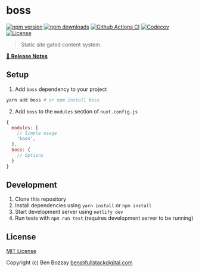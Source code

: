 # boss

[![npm version][npm-version-src]][npm-version-href]
[![npm downloads][npm-downloads-src]][npm-downloads-href]
[![Github Actions CI][github-actions-ci-src]][github-actions-ci-href]
[![Codecov][codecov-src]][codecov-href]
[![License][license-src]][license-href]

> Static site gated content system.

[📖 **Release Notes**](./CHANGELOG.md)

## Setup

1. Add `boss` dependency to your project

```bash
yarn add boss # or npm install boss
```

2. Add `boss` to the `modules` section of `nuxt.config.js`

```js
{
  modules: [
    // Simple usage
    'boss',
  ],
  boss: {
    // Options
  }
}
```

## Development

1. Clone this repository
2. Install dependencies using `yarn install` or `npm install`
3. Start development server using `netlify dev`
4. Run tests with `npm run test` (requires development server to be running)

## License

[MIT License](./LICENSE)

Copyright (c) Ben Bozzay <ben@fullstackdigital.com>

<!-- Badges -->
[npm-version-src]: https://img.shields.io/npm/v/boss/latest.svg
[npm-version-href]: https://npmjs.com/package/boss

[npm-downloads-src]: https://img.shields.io/npm/dt/boss.svg
[npm-downloads-href]: https://npmjs.com/package/boss

[github-actions-ci-src]: https://github.com/bbozzay/nuxt-boss/workflows/ci/badge.svg
[github-actions-ci-href]: https://github.com/bbozzay/nuxt-boss/actions?query=workflow%3Aci

[codecov-src]: https://img.shields.io/codecov/c/github/bbozzay/nuxt-boss.svg
[codecov-href]: https://codecov.io/gh/bbozzay/nuxt-boss

[license-src]: https://img.shields.io/npm/l/boss.svg
[license-href]: https://npmjs.com/package/boss
